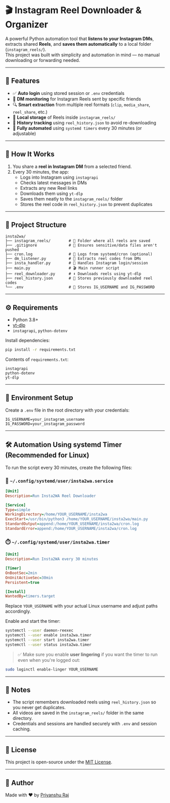 # 🎬 Instagram Reel Downloader & Organizer

A powerful Python automation tool that **listens to your Instagram DMs**, extracts shared **Reels**, and **saves them automatically** to a local folder (`instagram_reels/`).  
This project was built with simplicity and automation in mind — no manual downloading or forwarding needed.

---

## 📌 Features

- ✅ **Auto login** using stored session or `.env` credentials  
- 🎯 **DM monitoring** for Instagram Reels sent by specific friends  
- 🔍 **Smart extraction** from multiple reel formats (`clip`, `media_share`, `reel_share`, etc.)  
- 📁 **Local storage** of Reels inside `instagram_reels/`  
- 📜 **History tracking** using `reel_history.json` to avoid re-downloading  
- 🔄 **Fully automated** using `systemd timers` every 30 minutes (or adjustable)  

---

## 🚀 How It Works

1. You share a **reel in Instagram DM** from a selected friend.
2. Every 30 minutes, the app:
   - Logs into Instagram using `instagrapi`
   - Checks latest messages in DMs
   - Extracts any new Reel links
   - Downloads them using `yt-dlp`
   - Saves them neatly to the `instagram_reels/` folder
   - Stores the reel code in `reel_history.json` to prevent duplicates

---

## 📁 Project Structure

```
insta2wa/
├── instagram_reels/        # 💾 Folder where all reels are saved
├── .gitignore              # 📄 Ensures sensitive/data files aren't pushed
├── cron.log                # 📓 Logs from systemd/cron (optional)
├── dm_listener.py          # 🧠 Extracts reel codes from DMs
├── insta_handler.py        # 🔐 Handles Instagram login/session
├── main.py                 # 🎬 Main runner script
├── reel_downloader.py      # ⬇️ Downloads reels using yt-dlp
├── reel_history.json       # 🧠 Stores previously downloaded reel codes
└── .env                    # 🔐 Stores IG_USERNAME and IG_PASSWORD
```

---

## ⚙️ Requirements

- Python 3.8+
- [yt-dlp](https://github.com/yt-dlp/yt-dlp)
- `instagrapi`, `python-dotenv`

Install dependencies:

```bash
pip install -r requirements.txt
```

Contents of `requirements.txt`:

```
instagrapi
python-dotenv
yt-dlp
```

---

## 🔐 Environment Setup

Create a `.env` file in the root directory with your credentials:

```env
IG_USERNAME=your_instagram_username
IG_PASSWORD=your_instagram_password
```

---

## 🛠️ Automation Using systemd Timer (Recommended for Linux)

To run the script every 30 minutes, create the following files:

### 📄 `~/.config/systemd/user/insta2wa.service`

```ini
[Unit]
Description=Run Insta2WA Reel Downloader

[Service]
Type=simple
WorkingDirectory=/home/YOUR_USERNAME/insta2wa
ExecStart=/usr/bin/python3 /home/YOUR_USERNAME/insta2wa/main.py
StandardOutput=append:/home/YOUR_USERNAME/insta2wa/cron.log
StandardError=append:/home/YOUR_USERNAME/insta2wa/cron.log
```

### ⏱️ `~/.config/systemd/user/insta2wa.timer`

```ini
[Unit]
Description=Run Insta2WA every 30 minutes

[Timer]
OnBootSec=2min
OnUnitActiveSec=30min
Persistent=true

[Install]
WantedBy=timers.target
```

Replace `YOUR_USERNAME` with your actual Linux username and adjust paths accordingly.

Enable and start the timer:

```bash
systemctl --user daemon-reexec
systemctl --user enable insta2wa.timer
systemctl --user start insta2wa.timer
systemctl --user status insta2wa.timer
```

> ✅ Make sure you enable **user lingering** if you want the timer to run even when you're logged out:

```bash
sudo loginctl enable-linger YOUR_USERNAME
```

---

## 🧠 Notes

- The script remembers downloaded reels using `reel_history.json` so you never get duplicates.
- All videos are saved in the `instagram_reels/` folder in the same directory.
- Credentials and sessions are handled securely with `.env` and session caching.

---

## 📜 License

This project is open-source under the [MIT License](LICENSE).

---

## 🙌 Author

Made with ❤️ by [Priyanshu Raj](https://github.com/Priyanshu-1477)
